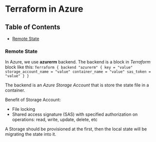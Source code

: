 # Terraform in Azure

## Table of Contents

- [Remote State](#remote-state)

### Remote State

In Azure, we use **azurerm** backend. The backend is a block in _Terraform_ block like this:
`Terraform {
        backend "azurerm" {
            key = "value"
            storage_account_name = "value"
            container_name = "value"
            sas_token = "value"
        }
}`

The backend is an _Azure Storage Account_ that is store the state file in a container.

Benefit of Storage Account:

- File locking
- Shared access signature (SAS) with specified authorization on operations: read, write, update, delete, etc

A Storage should be provisioned at the first, then the local state will be migrating the state into it.
